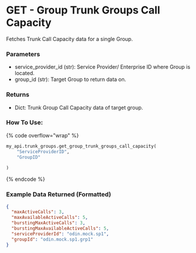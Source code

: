# GET - Group Trunk Groups Call Capacity

Fetches Trunk Call Capacity data for a single Group.

### Parameters&#x20;

* service\_provider\_id (str): Service Provider/ Enterprise ID where Group is located.&#x20;
* group\_id (str): Target Group to return data on.

### Returns

* Dict: Trunk Group Call Capacity data of target group.

### How To Use:

{% code overflow="wrap" %}
```python
my_api.trunk_groups.get_group_trunk_groups_call_capacity(
    "ServiceProviderID",
    "GroupID"
    
)
```
{% endcode %}

### Example Data Returned (Formatted)

```json
{
  "maxActiveCalls": 3,
  "maxAvailableActiveCalls": 5,
  "burstingMaxActiveCalls": 3,
  "burstingMaxAvailableActiveCalls": 5,
  "serviceProviderId": "odin.mock.sp1",
  "groupId": "odin.mock.sp1.grp1"
}
```
